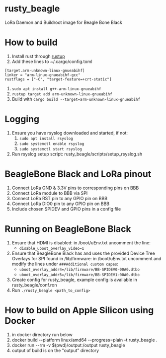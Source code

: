 # rusty_beagle
LoRa Daemon and Buildroot image for Beagle Bone Black

# How to build
1. Install rust through [rustup](https://rustup.rs/)
1. Add these lines to ~/.cargo/config.toml
```
[target.arm-unknown-linux-gnueabihf]
linker = "arm-linux-gnueabihf-gcc"
rustflags = ["-C", "target-feature=+crt-static"]
```
1. ```sudo apt install g++-arm-linux-gnueabihf```
1. ```rustup target add arm-unknown-linux-gnueabihf```
1. Build with ```cargo build --target=arm-unknown-linux-gnueabihf```

# Logging
1. Ensure you have rsyslog downloaded and started, if not:
    1. ```sudo apt install rsyslog```
    1. ```sudo systemctl enable rsyslog```
    1. ```sudo systemctl start rsyslog```
1. Run rsyslog setup script: rusty_beagle/scripts/setup_rsyslog.sh

# BeagleBone Black and LoRa pinout
1. Connect LoRa GND & 3.3V pins to corresponding pins on BBB
1. Connect LoRa module to BBB via SPI
1. Connect LoRa RST pin to any GPIO pin on BBB
2. Connect LoRa DIO0 pin to any GPIO pin on BBB
3. Include chosen SPIDEV and GPIO pins in a config file

# Running on BeagleBone Black
1. Ensure that HDMI is disabled: in /boot/uEnv.txt uncomment the line:
    - ```disable_uboot_overlay_video=1```
1. Ensure that BeagleBone Black has and uses the provided Device Tree Overlays for SPI found in /lib/firmware: in /boot/uEnv.txt uncomment and modify the lines under ```###Additional custom capes```:
    - ```uboot_overlay_addr4=/lib/firmware/BB-SPIDEV0-00A0.dtbo```
    - ```uboot_overlay_addr5=/lib/firmware/BB-SPIDEV1-00A0.dtbo```
1. Create config for rusty_beagle, example config is available in rusty_beagle/conf.ron
2. Run ```./rusty_beagle <path_to_config>``` 

# How to build on Apple Silicon using Docker

1. in docker directory run below
2. docker build --platform linux/amd64 --progress=plain -t rusty_beagle .
3. docker run --rm -v $(pwd)/output:/output rusty_beagle
4. output of build is on the "output" directory


